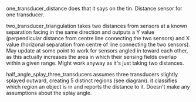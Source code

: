 one_transducer_distance does that it says on the tin. Distance sensor for one transducer. 

two_transducer_triangulation takes two distances from sensors at a known separation facing in the same direction and outputs a Y value (perpendicular distance from centre line connecting the two sensors) and X value (horizonal separation from centre of line connecting the two sensors). May update at some point to work for sensors angled in toward each other, as this actually increases the area in which their sensing fields overlap within a given range. Might work anyway as it's just taking two distances. 

half_angle_splay_three_transducers assumes three transducers slightly splayed outward, creating 5 distinct regions (see diagram). it classifies which region an object is in and reports the distance to it. Doesn't make any assumptions about the splay angle.
